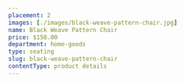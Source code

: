 ```yaml
---
placement: 2
images: [./images/black-weave-pattern-chair.jpg]
name: Black Weave Pattern Chair
price: $150.00
department: home-goods
type: seating
slug: black-weave-pattern-chair
contentType: product details
---
```

